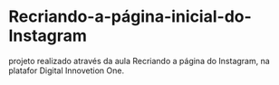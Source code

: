 # Recriando-a-página-inicial-do-Instagram
projeto realizado através da aula Recriando a página do Instagram, na platafor Digital Innovetion One.
